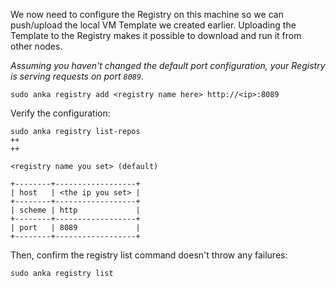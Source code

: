 We now need to configure the Registry on this machine so we can push/upload the local VM Template we created earlier. Uploading the Template to the Registry makes it possible to download and run it from other nodes.

_Assuming you haven't changed the default port configuration, your Registry is serving requests on port `8089`._

```shell
sudo anka registry add <registry name here> http://<ip>:8089
```

Verify the configuration:
```shell
sudo anka registry list-repos
++
++

<registry name you set> (default)

+--------+------------------+
| host   | <the ip you set> |
+--------+------------------+
| scheme | http             |
+--------+------------------+
| port   | 8089             |
+--------+------------------+
```
Then, confirm the registry list command doesn't throw any failures:
```shell
sudo anka registry list
```